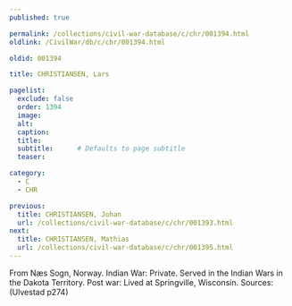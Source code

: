 ```yaml
---
published: true

permalink: /collections/civil-war-database/c/chr/001394.html
oldlink: /CivilWar/db/c/chr/001394.html

oldid: 001394

title: CHRISTIANSEN, Lars

pagelist:
  exclude: false
  order: 1394
  image: 
  alt:
  caption:
  title:
  subtitle:      # Defaults to page subtitle
  teaser:

category: 
  - C 
  - CHR

previous:
  title: CHRISTIANSEN, Johan
  url: /collections/civil-war-database/c/chr/001393.html  
next:
  title: CHRISTIANSEN, Mathias
  url: /collections/civil-war-database/c/chr/001395.html   
---
```

From N&aelig;s Sogn, Norway. Indian War: Private. Served in the Indian Wars in the Dakota Territory. Post war: Lived at Springville, Wisconsin. Sources: (Ulvestad p274)